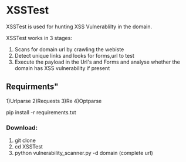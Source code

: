 # XSSTest

XSSTest is used for hunting XSS Vulnerablilty in the domain.  

XSSTest works in 3 stages:

1) Scans for domain url by crawling the webiste
2) Detect unique links and looks for forms,url to test
3) Execute the payload in the Url's and Forms and analyse whether the domain has XSS vulnerability if present

## Requirments"

1)Urlparse
2)Requests
3)Re
4)Optparse

pip install -r requirements.txt

### Download:

1) git clone 
2) cd XSSTest
3) python vulnerability_scanner.py -d domain (complete url)

